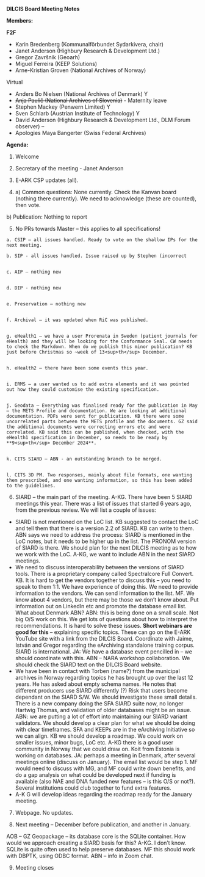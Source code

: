 **DILCIS Board Meeting Notes**

**Members:**

**F2F**



* Karin Bredenberg (Kommunalförbundet Sydarkivera, chair)
* Janet Anderson (Highbury Research & Development Ltd.)
* Gregor Završnik (Geoarh)
* Miguel Ferreira (KEEP Solutions)
* Arne-Kristian Groven (National Archives of Norway)

Virtual



* Anders Bo Nielsen (National Archives of Denmark) Y
* ~~Anja Paulič (National Archives of Slovenia)~~ - Maternity leave
* Stephen Mackey (Penwern Limited) Y
* Sven Schlarb (Austrian Institute of Technology) Y
* David Anderson (Highbury Research & Development Ltd., DLM Forum observer) –
* Apologies Maya Bangerter (Swiss Federal Archives)

**Agenda:**

1. Welcome

2. Secretary of the meeting - Janet Anderson

3. E-ARK CSP updates (all). 

4. a) Common questions: None currently. Check the Kanvan board (nothing there currently). We need to acknowledge (these are counted), then vote.

b) Publication: Nothing to report 

5.    No PRs towards Master – this applies to all specifications!  

	a. CSIP – all issues handled. Ready to vote on the shallow IPs for the next meeting.

	b. SIP - all issues handled. Issue raised up by Stephen (incorrect


    c. AIP – nothing new


    d. DIP - nothing new


    e. Preservation – nothing new 


    f. Archival – it was updated when RiC was published. 


    g. eHealth1 – we have a user Prorenata in Sweden (patient journals for eHealth) and they will be looking for the Conformance Seal. CW needs to check the Markdown. When do we publish this minor publication? KB just before Christmas so ~week of 13<sup>th</sup> December.  


    h. eHealth2 – there have been some events this year. 


    i. ERMS – a user wanted us to add extra elements and it was pointed out how they could customise the existing specification. 


    j. Geodata – Everything was finalised ready for the publication in May – the METS Profile and documentation. We are looking at additional documentation. PDFs were sent for publication. KB there were some uncorrelated parts between the METS profile and the documents. GZ said the additional documents were correcting errors etc and were correlated. KB said this can be published, when checked, with the eHealth1 specification in December, so needs to be ready by **9<sup>th</sup> December 2024**. 


    k. CITS SIARD – ABN - an outstanding branch to be merged. 


    l. CITS 3D PM. Two responses, mainly about file formats, one wanting them prescribed, and one wanting information, so this has been added to the guidelines. 

6. SIARD – the main part of the meeting. A-KG. There have been 5 SIARD meetings this year. There was a list of issues that started 6 years ago, from the previous review. We will list a couple of issues:



* SIARD is not mentioned on the LoC list. KB suggested to contact the LoC and tell them that there is a version 2.2 of SIARD. KB can write to them. ABN says we need to address the process: SIARD is mentioned in the LoC notes, but it needs to be higher up in the list. The PRONOM version of SIARD is there. We should plan for the next DILCIS meeting as to how we work with the LoC. A-KG, we want to include ABN in the next SIARD meetings.
* We need to discuss interoperability between the versions of SIARD tools. There is a proprietary company called Spectralcore Full Convert. KB. It is hard to get the vendors together to discuss this – you need to speak to them 1:1. We have experience of doing this. We need to provide information to the vendors. We can send information to the list. MF. We know about 4 vendors, but there may be those we don’t know about. Put information out on LinkedIn etc and promote the database email list. What about Denmark ABN? ABN: this is being done on a small scale. Not big O/S work on this. We get lots of questions about how to interpret the recommendations. It is hard to solve these issues. **Short webinars are good for this** – explaining specific topics. These can go on the E-ARK YouTube site with a link from the DILCIS Board. Coordinate with Jaime, István and Gregor regarding the eArchiving standalone training corpus. SIARD is international. JA: We have a database event pencilled in – we should coordinate with this. ABN – NARA workshop collaboration. We should check the SIARD text on the DILCIS Board website.
* We have been in contact with Torben (name?) from the municipal archives in Norway regarding topics he has brought up over the last 12 years. He has asked about empty schema names. He notes that different producers use SIARD differently (?) Risk that users become dependant on the SIARD S/W. We should investigate these small details. There is a new company doing the SFA SIARD suite now, no longer Hartwig Thomas, and validation of older databases might be an issue. ABN: we are putting a lot of effort into maintaining our SIARD variant validators. We should develop a clear plan for what we should be doing with clear timeframes. SFA and KEEPs are in the eArchiving Initiative so we can align. KB we should develop a roadmap. We could work on smaller issues, minor bugs, LoC etc. A-KG there is a good user community in Norway that we could draw on. Koit from Estonia is working on databases. JA: perhaps a meeting in Denmark, after several meetings online (discuss on January). The email list would be step 1. MF would need to discuss with MG, and MF could write down benefits, and do a gap analysis on what could be developed next if funding is available (also NAE and DNA funded new features – is this O/S or not?). Several institutions could club together to fund extra features.
* A-K G will develop ideas regarding the roadmap ready for the January meeting.  

7. Webpage. No updates. 

8. Next meeting – December before publication, and another in January.

AOB –  GZ Geopackage – its database core is the SQLite container. How would we approach creating a SIARD basis for this? A-KG. I don’t know. SQLite is quite often used to help preserve databases. MF this should work with DBPTK, using ODBC format. ABN – info in Zoom chat.

9. Meeting closes
